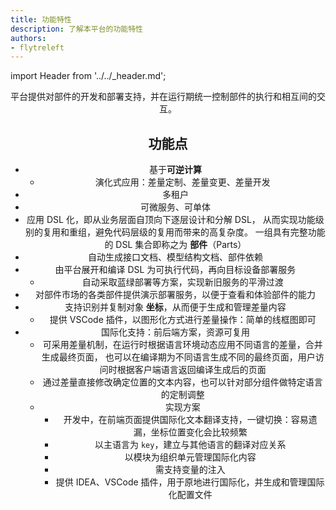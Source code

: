 ```yaml
---
title: 功能特性
description: 了解本平台的功能特性
authors:
- flytreleft
---
```


import Header from '../../_header.md';

<Header />

平台提供对部件的开发和部署支持，并在运行期统一控制部件的执行和相互间的交互。

## 功能点

- 基于**可逆计算**
  - 演化式应用：差量定制、差量变更、差量开发
- 多租户
- 可微服务、可单体
- 应用 DSL 化，即从业务层面自顶向下逐层设计和分解 DSL，
  从而实现功能级别的复用和重组，避免代码层级的复用而带来的高复杂度。
  一组具有完整功能的 DSL 集合即称之为 **部件**（Parts）
- 自动生成接口文档、模型结构文档、部件依赖
- 由平台展开和编译 DSL 为可执行代码，再向目标设备部署服务
  - 自动采取蓝绿部署等方案，实现新旧服务的平滑过渡
- 对部件市场的各类部件提供演示部署服务，以便于查看和体验部件的能力
- 支持识别并复制对象 **坐标**，从而便于生成和管理差量内容
  - 提供 VSCode 插件，以图形化方式进行差量操作：简单的线框图即可
- 国际化支持：前后端方案，资源可复用
  - 可采用差量机制，在运行时根据语言环境动态应用不同语言的差量，合并生成最终页面，
    也可以在编译期为不同语言生成不同的最终页面，用户访问时根据客户端语言返回编译生成后的页面
  - 通过差量直接修改确定位置的文本内容，也可以针对部分组件做特定语言的定制调整
  - 实现方案
    - 开发中，在前端页面提供国际化文本翻译支持，一键切换：容易遗漏，坐标位置变化会比较频繁
    - 以主语言为 `key`，建立与其他语言的翻译对应关系
    - 以模块为组织单元管理国际化内容
    - 需支持变量的注入
    - 提供 IDEA、VSCode 插件，用于原地进行国际化，并生成和管理国际化配置文件
